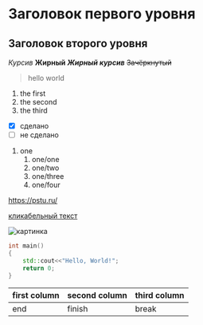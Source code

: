 # Заголовок первого уровня #
## Заголовок второго уровня
*Курсив*
**Жирный**
***Жирный курсив***
~~Зачёркнутый~~
> hello
> world
1. the first
2. the second
3. the third
- [x] сделано
- [ ] не сделано
1. one
    1. one/one
    2. one/two
    3. one/three
    4. one/four

<https://pstu.ru/>

[кликабельный текст](https://pstu.ru "сайт политеха")

![картинка](https://upload.wikimedia.org/wikipedia/commons/thumb/3/3b/Reactos_bsod.png/640px-Reactos_bsod.png "шутка")

```cpp
int main()
{
    std::cout<<"Hello, World!";
    return 0;
}
```

|first column|second column|third column|
|------------|-------------|------------|
|end|finish|break|

